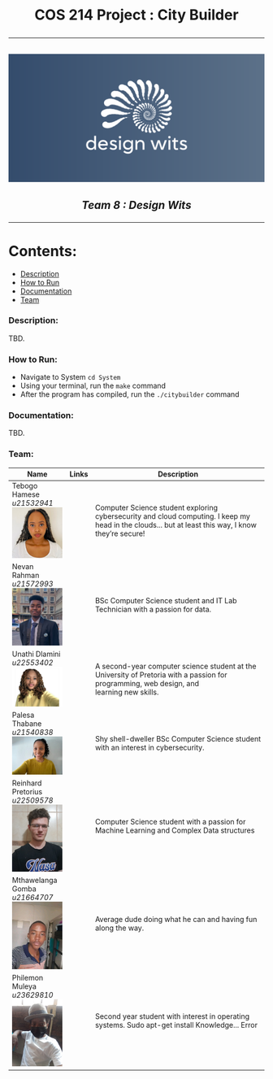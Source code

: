 # <p style="text-align: center;"> COS 214 Project : City Builder </p>
---
<br><img src="./images/logolandscape.png"></br>
##  <p style="text-align: center;"> *Team 8 : Design Wits* </p>
---
# Contents:
- [Description](#description)
- [How to Run](#how-to-run)
- [Documentation](#documentation)
- [Team](#team)

### Description:
TBD.
### How to Run:
- Navigate to System `cd System`
- Using your terminal, run the `make` command
- After the program has compiled, run the `./citybuilder` command

### Documentation:
TBD.

### Team:
| Name | Links | Description |
|----------------|------|-------------|
| Tebogo Hamese<br> *u21532941*<br><img src="./images/tebogo.jpg" width="100"> | <br>[<img src="https://github.com/favicon.ico" width="16" height="16">](https://github.com/tibbyhm) |Computer Science student exploring cybersecurity and cloud computing. I keep my head in the clouds... but at least this way, I know they’re secure!|
| Nevan Rahman<br>*u21572993*<br><img src="./images/nev.JPEG" width="100"> | <br>[<img src="https://github.com/favicon.ico" width="16" height="16">](https://github.com/rsnevan) [<img src="https://raw.githubusercontent.com/FortAwesome/Font-Awesome/6.x/svgs/brands/linkedin.svg" width="16" height="16">](https://linkedin.com/in/nevanrahman) | BSc Computer Science student and IT Lab Technician with a passion for data. |
| Unathi Dlamini<br>*u22553402*<br><img src="./images/unathi.jpg" width="100"> | <br>[<img src="https://github.com/favicon.ico" width="16" height="16">](https://github.com/unathi3) [<img src="https://raw.githubusercontent.com/FortAwesome/Font-Awesome/6.x/svgs/brands/linkedin.svg" width="16" height="16">](https://www.linkedin.com/in/unathi-dlamini-237007224/) |A second-year computer science student at the University of Pretoria with a passion for programming, web design, and learning new skills.|
| Palesa Thabane<br>*u21540838*<br><img src="./images/palesa.jpg" width="100"> | <br>[<img src="https://github.com/favicon.ico" width="16" height="16">](https://github.com/ms-thabane) | Shy shell-dweller BSc Computer Science student with an interest in cybersecurity. |
| Reinhard Pretorius<br>*u22509578*<br><img src="./images/reinhard.jpg" width="100"> | <br>[<img src="https://github.com/favicon.ico" width="16" height="16">](https://github.com/WizardOfGold) |Computer Science student with a passion for Machine Learning and Complex Data structures|
| Mthawelanga Gomba<br>*u21664707*<br><img src="./images/mtha.jpg" width="100"> |<br>[<img src="https://github.com/favicon.ico" width="16" height="16">](https://github.com/AuraBlack123)| Average dude doing what he can and having fun along the way.|
| Philemon Muleya<br>*u23629810*<br><img src="./images/philemon.jpg" width="100"> | <br>[<img src="https://github.com/favicon.ico" width="16" height="16">](https://github.com/UML23) |Second year student with interest in operating systems. Sudo apt-get install Knowledge... Error|
